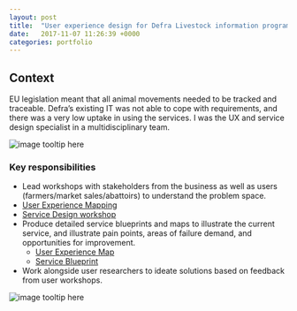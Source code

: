 ```yaml
---
layout: post
title:  "User experience design for Defra Livestock information programme"
date:   2017-11-07 11:26:39 +0000
categories: portfolio
---
```

<h2>Context</h2>
<p>EU legislation meant that all animal movements needed to be tracked and traceable. Defra’s existing IT was not able to cope with requirements, and there was a very low uptake in using the services. I was the UX and service design specialist in a multidisciplinary team.</p>

![image tooltip here](/jekyll-test/images/defra1.png)

<h3>Key responsibilities</h3>
<ul>
    <li>Lead workshops with stakeholders from the business as well as users (farmers/market sales/abattoirs) to understand the problem space.</li>
    <li><a href="https://docs.google.com/presentation/d/1ICWVX5gZmHxe8uYD5sBrsJRXFOlx4iMN-bdPHp969YA/edit?usp=sharing">User Experience Mapping</a></li>
    <li><a href="https://docs.google.com/presentation/d/1gdVoWs6CT3ZkPzaXB2OVZPL8tTcnFb1uBVTkTWhUdWc/edit?usp=sharing">Service Design workshop</a></li>
    <li>Produce detailed service blueprints and maps to illustrate the current service, and illustrate pain points, areas of failure demand, and opportunities for improvement.
        <ul>
            <li><a href="https://github.com/liammcmurray/portfolio/blob/master/cattle-experience.pdf">User Experience Map</a></li>
            <li><a href="https://github.com/liammcmurray/portfolio/blob/master/cattle-blueprint.pdf">Service Blueprint</a></li>
        </ul>
    </li>
    <li>Work alongside user researchers to ideate solutions based on feedback from user workshops.</li>
</ul>

![image tooltip here](/jekyll-test/images/defra.png)

